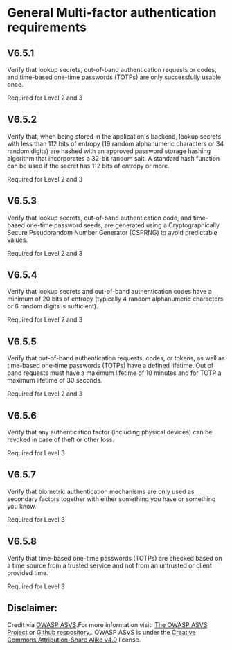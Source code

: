 #  General Multi-factor authentication requirements
## V6.5.1

Verify that lookup secrets, out-of-band authentication requests or codes, and time-based one-time passwords (TOTPs) are only successfully usable once.

Required for Level 2 and 3

## V6.5.2

Verify that, when being stored in the application's backend, lookup secrets with less than 112 bits of entropy (19 random alphanumeric characters or 34 random digits) are hashed with an approved password storage hashing algorithm that incorporates a 32-bit random salt. A standard hash function can be used if the secret has 112 bits of entropy or more.

Required for Level 2 and 3

## V6.5.3

Verify that lookup secrets, out-of-band authentication code, and time-based one-time password seeds, are generated using a Cryptographically Secure Pseudorandom Number Generator (CSPRNG) to avoid predictable values.

Required for Level 2 and 3

## V6.5.4

Verify that lookup secrets and out-of-band authentication codes have a minimum of 20 bits of entropy (typically 4 random alphanumeric characters or 6 random digits is sufficient).

Required for Level 2 and 3

## V6.5.5

Verify that out-of-band authentication requests, codes, or tokens, as well as time-based one-time passwords (TOTPs) have a defined lifetime. Out of band requests must have a maximum lifetime of 10 minutes and for TOTP a maximum lifetime of 30 seconds.

Required for Level 2 and 3

## V6.5.6

Verify that any authentication factor (including physical devices) can be revoked in case of theft or other loss.

Required for Level 3

## V6.5.7

Verify that biometric authentication mechanisms are only used as secondary factors together with either something you have or something you know.

Required for Level 3

## V6.5.8

Verify that time-based one-time passwords (TOTPs) are checked based on a time source from a trusted service and not from an untrusted or client provided time.

Required for Level 3

## Disclaimer:

Credit via [OWASP ASVS](https://owasp.org/www-project-application-security-verification-standard/).For more information visit: [The OWASP ASVS Project](https://owasp.org/www-project-application-security-verification-standard/) or [Github respository.](https://github.com/OWASP/ASVS). OWASP ASVS is under the [Creative Commons Attribution-Share Alike v4.0](https://github.com/OWASP/ASVS/blob/v5.0.0/LICENSE.md) license.

